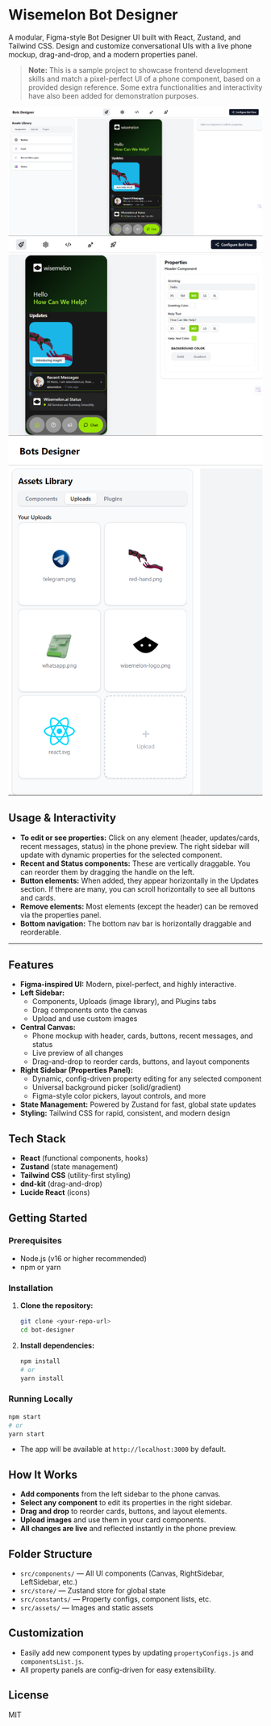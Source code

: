 # Wisemelon Bot Designer
A modular, Figma-style Bot Designer UI built with React, Zustand, and Tailwind CSS. Design and customize conversational UIs with a live phone mockup, drag-and-drop, and a modern properties panel.


> **Note:** This is a sample project to showcase frontend development skills and match a pixel-perfect UI of a phone component, based on a provided design reference. Some extra functionalities and interactivity have also been added for demonstration purposes.

![Design Screenshot](src/assets/screenshots/1.png)
![Design Screenshot](src/assets/screenshots/2.png)
![Design Screenshot](src/assets/screenshots/3.png)


## Usage & Interactivity

- **To edit or see properties:** Click on any element (header, updates/cards, recent messages, status) in the phone preview. The right sidebar will update with dynamic properties for the selected component.
- **Recent and Status components:** These are vertically draggable. You can reorder them by dragging the handle on the left.
- **Button elements:** When added, they appear horizontally in the Updates section. If there are many, you can scroll horizontally to see all buttons and cards.
- **Remove elements:** Most elements (except the header) can be removed via the properties panel.
- **Bottom navigation:** The bottom nav bar is horizontally draggable and reorderable.

---

## Features

- **Figma-inspired UI:** Modern, pixel-perfect, and highly interactive.
- **Left Sidebar:**
  - Components, Uploads (image library), and Plugins tabs
  - Drag components onto the canvas
  - Upload and use custom images
- **Central Canvas:**
  - Phone mockup with header, cards, buttons, recent messages, and status
  - Live preview of all changes
  - Drag-and-drop to reorder cards, buttons, and layout components
- **Right Sidebar (Properties Panel):**
  - Dynamic, config-driven property editing for any selected component
  - Universal background picker (solid/gradient)
  - Figma-style color pickers, layout controls, and more
- **State Management:** Powered by Zustand for fast, global state updates
- **Styling:** Tailwind CSS for rapid, consistent, and modern design

## Tech Stack

- **React** (functional components, hooks)
- **Zustand** (state management)
- **Tailwind CSS** (utility-first styling)
- **dnd-kit** (drag-and-drop)
- **Lucide React** (icons)

## Getting Started

### Prerequisites

- Node.js (v16 or higher recommended)
- npm or yarn

### Installation

1. **Clone the repository:**
   ```bash
   git clone <your-repo-url>
   cd bot-designer
   ```
2. **Install dependencies:**
   ```bash
   npm install
   # or
   yarn install
   ```

### Running Locally

```bash
npm start
# or
yarn start
```

- The app will be available at `http://localhost:3000` by default.

## How It Works

- **Add components** from the left sidebar to the phone canvas.
- **Select any component** to edit its properties in the right sidebar.
- **Drag and drop** to reorder cards, buttons, and layout elements.
- **Upload images** and use them in your card components.
- **All changes are live** and reflected instantly in the phone preview.

## Folder Structure

- `src/components/` — All UI components (Canvas, RightSidebar, LeftSidebar, etc.)
- `src/store/` — Zustand store for global state
- `src/constants/` — Property configs, component lists, etc.
- `src/assets/` — Images and static assets

## Customization

- Easily add new component types by updating `propertyConfigs.js` and `componentsList.js`.
- All property panels are config-driven for easy extensibility.

## License

MIT
